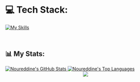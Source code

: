 
# 💻 Tech Stack:
[![My Skills](https://skillicons.dev/icons?i=js,html,css,react,tailwind,htmx,python,replit,js,figma,git,visualstudio,ae,ai,ps,pr,django,mongodb,nodejs,express,bootstrap,c,flutter,blender,vscode,github,linux,mysql)](https://skillicons.dev)

<br>

## 📊 My Stats:

  <a href="https://github.com/nxr-deen/github-readme-stats">
    <img alt="Noureddine's GitHub Stats" src="https://github-readme-stats.vercel.app/api?username=nxr-deen&show_icons=true&count_private=true&theme=react&hide_border=true&bg_color=0D1117" />
  </a>
  <a href="https://github.com/nxr-deen/github-readme-stats">
    <img alt="Noureddine's Top Languages" src="https://github-readme-stats.vercel.app/api/top-langs/?username=nxr-deen&langs_count=8&count_private=true&layout=compact&theme=react&hide_border=true&bg_color=0D1117" />
  </a>
  
<br>
<div align="center">
    <img src="https://user-images.githubusercontent.com/73097560/115834477-dbab4500-a447-11eb-908a-139a6edaec5c.gif" />
</div>
<br>

